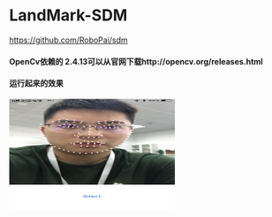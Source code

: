 # LandMark-SDM
https://github.com/RoboPai/sdm

#### OpenCv依赖的 2.4.13可以从官网下载http://opencv.org/releases.html

#### 运行起来的效果

 <img src="https://github.com/duanhai/LandMark-SDM/blob/master/t.PNG" width = "300" height = "200" alt="预览效果" align=left />
